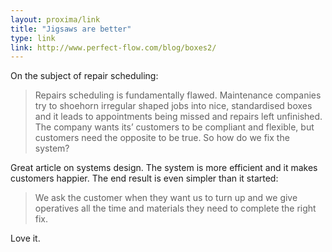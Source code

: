 ```yaml
---
layout: proxima/link
title: "Jigsaws are better"
type: link
link: http://www.perfect-flow.com/blog/boxes2/
---
```


On the subject of repair scheduling:

 > Repairs scheduling is fundamentally flawed. Maintenance companies try to shoehorn irregular shaped jobs into nice, standardised boxes and it leads to appointments being missed and repairs left unfinished. The company wants its’ customers to be compliant and flexible, but customers need the opposite to be true. So how do we fix the system?

Great article on systems design. The system is more efficient and it makes customers happier. The end result is even simpler than it started:

 > We ask the customer when they want us to turn up and we give operatives all the time and materials they need to complete the right fix.

 Love it.
